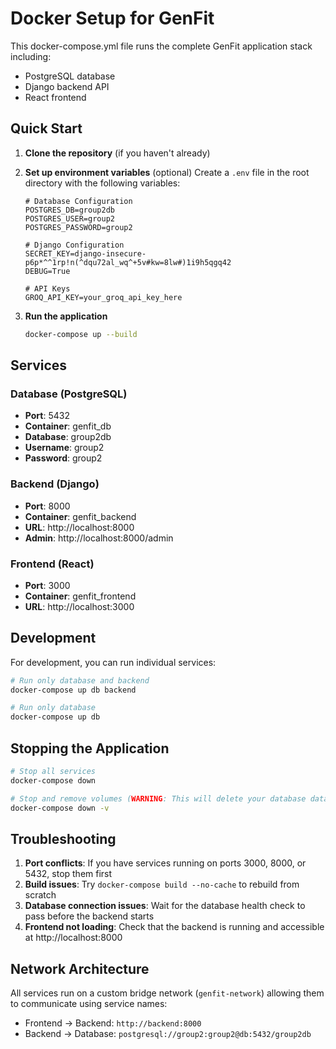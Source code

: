 # Docker Setup for GenFit

This docker-compose.yml file runs the complete GenFit application stack including:
- PostgreSQL database
- Django backend API
- React frontend

## Quick Start

1. **Clone the repository** (if you haven't already)

2. **Set up environment variables** (optional)
   Create a `.env` file in the root directory with the following variables:
   ```
   # Database Configuration
   POSTGRES_DB=group2db
   POSTGRES_USER=group2
   POSTGRES_PASSWORD=group2

   # Django Configuration
   SECRET_KEY=django-insecure-p6p*^^1rp!n(^dqu72al_wq^+5v#kw=8lw#)1i9h5qgq42
   DEBUG=True

   # API Keys
   GROQ_API_KEY=your_groq_api_key_here
   ```

3. **Run the application**
   ```bash
   docker-compose up --build
   ```

## Services

### Database (PostgreSQL)
- **Port**: 5432
- **Container**: genfit_db
- **Database**: group2db
- **Username**: group2
- **Password**: group2

### Backend (Django)
- **Port**: 8000
- **Container**: genfit_backend
- **URL**: http://localhost:8000
- **Admin**: http://localhost:8000/admin

### Frontend (React)
- **Port**: 3000
- **Container**: genfit_frontend
- **URL**: http://localhost:3000

## Development

For development, you can run individual services:

```bash
# Run only database and backend
docker-compose up db backend

# Run only database
docker-compose up db
```

## Stopping the Application

```bash
# Stop all services
docker-compose down

# Stop and remove volumes (WARNING: This will delete your database data)
docker-compose down -v
```

## Troubleshooting

1. **Port conflicts**: If you have services running on ports 3000, 8000, or 5432, stop them first
2. **Build issues**: Try `docker-compose build --no-cache` to rebuild from scratch
3. **Database connection issues**: Wait for the database health check to pass before the backend starts
4. **Frontend not loading**: Check that the backend is running and accessible at http://localhost:8000

## Network Architecture

All services run on a custom bridge network (`genfit-network`) allowing them to communicate using service names:
- Frontend → Backend: `http://backend:8000`
- Backend → Database: `postgresql://group2:group2@db:5432/group2db`
